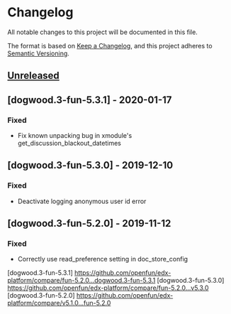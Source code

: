 # Changelog

All notable changes to this project will be documented in this file.

The format is based on [Keep a Changelog](https://keepachangelog.com/en/1.0.0/),
and this project adheres to [Semantic
Versioning](https://semver.org/spec/v2.0.0.html).

## [Unreleased]

## [dogwood.3-fun-5.3.1] - 2020-01-17

### Fixed

- Fix known unpacking bug in xmodule's get_discussion_blackout_datetimes

## [dogwood.3-fun-5.3.0] - 2019-12-10

### Fixed

- Deactivate logging anonymous user id error

## [dogwood.3-fun-5.2.0] - 2019-11-12

### Fixed

- Correctly use read_preference setting in doc_store_config

[unreleased]: https://github.com/openfun/edx-platform/compare/dogwood.3-fun-5.3.1...dogwood.3-fun
[dogwood.3-fun-5.3.1] https://github.com/openfun/edx-platform/compare/fun-5.2.0...dogwood.3-fun-5.3.1
[dogwood.3-fun-5.3.0] https://github.com/openfun/edx-platform/compare/fun-5.2.0...v5.3.0
[dogwood.3-fun-5.2.0] https://github.com/openfun/edx-platform/compare/v5.1.0...fun-5.2.0
